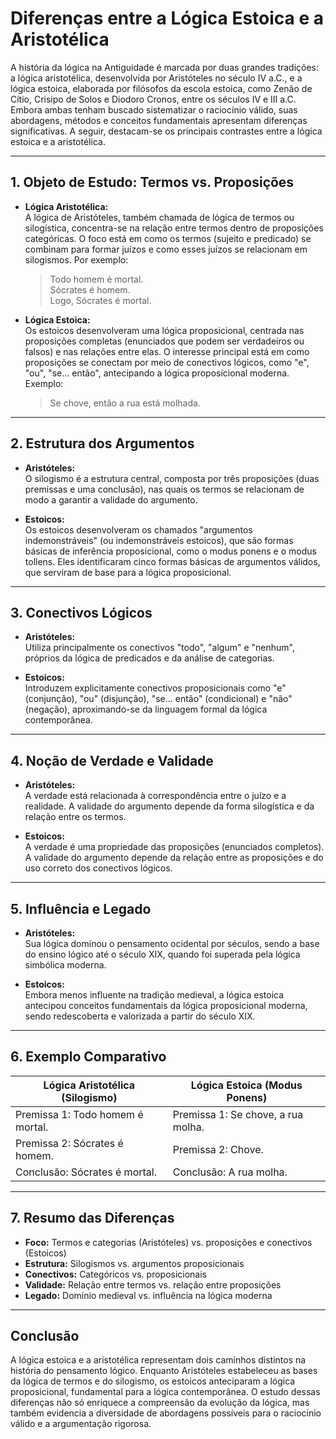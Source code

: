 # Diferenças entre a Lógica Estoica e a Aristotélica

A história da lógica na Antiguidade é marcada por duas grandes tradições: a lógica aristotélica, desenvolvida por Aristóteles no século IV a.C., e a lógica estoica, elaborada por filósofos da escola estoica, como Zenão de Cítio, Crisipo de Solos e Diodoro Cronos, entre os séculos IV e III a.C. Embora ambas tenham buscado sistematizar o raciocínio válido, suas abordagens, métodos e conceitos fundamentais apresentam diferenças significativas. A seguir, destacam-se os principais contrastes entre a lógica estoica e a aristotélica.

---

## 1. **Objeto de Estudo: Termos vs. Proposições**

- **Lógica Aristotélica:**  
  A lógica de Aristóteles, também chamada de lógica de termos ou silogística, concentra-se na relação entre termos dentro de proposições categóricas. O foco está em como os termos (sujeito e predicado) se combinam para formar juízos e como esses juízos se relacionam em silogismos. Por exemplo:  
  > Todo homem é mortal.  
  > Sócrates é homem.  
  > Logo, Sócrates é mortal.

- **Lógica Estoica:**  
  Os estoicos desenvolveram uma lógica proposicional, centrada nas proposições completas (enunciados que podem ser verdadeiros ou falsos) e nas relações entre elas. O interesse principal está em como proposições se conectam por meio de conectivos lógicos, como "e", "ou", "se... então", antecipando a lógica proposicional moderna. Exemplo:  
  > Se chove, então a rua está molhada.

---

## 2. **Estrutura dos Argumentos**

- **Aristóteles:**  
  O silogismo é a estrutura central, composta por três proposições (duas premissas e uma conclusão), nas quais os termos se relacionam de modo a garantir a validade do argumento.

- **Estoicos:**  
  Os estoicos desenvolveram os chamados "argumentos indemonstráveis" (ou indemonstráveis estoicos), que são formas básicas de inferência proposicional, como o modus ponens e o modus tollens. Eles identificaram cinco formas básicas de argumentos válidos, que serviram de base para a lógica proposicional.

---

## 3. **Conectivos Lógicos**

- **Aristóteles:**  
  Utiliza principalmente os conectivos "todo", "algum" e "nenhum", próprios da lógica de predicados e da análise de categorias.

- **Estoicos:**  
  Introduzem explicitamente conectivos proposicionais como "e" (conjunção), "ou" (disjunção), "se... então" (condicional) e "não" (negação), aproximando-se da linguagem formal da lógica contemporânea.

---

## 4. **Noção de Verdade e Validade**

- **Aristóteles:**  
  A verdade está relacionada à correspondência entre o juízo e a realidade. A validade do argumento depende da forma silogística e da relação entre os termos.

- **Estoicos:**  
  A verdade é uma propriedade das proposições (enunciados completos). A validade do argumento depende da relação entre as proposições e do uso correto dos conectivos lógicos.

---

## 5. **Influência e Legado**

- **Aristóteles:**  
  Sua lógica dominou o pensamento ocidental por séculos, sendo a base do ensino lógico até o século XIX, quando foi superada pela lógica simbólica moderna.

- **Estoicos:**  
  Embora menos influente na tradição medieval, a lógica estoica antecipou conceitos fundamentais da lógica proposicional moderna, sendo redescoberta e valorizada a partir do século XIX.

---

## 6. **Exemplo Comparativo**

| Lógica Aristotélica (Silogismo) | Lógica Estoica (Modus Ponens) |
|----------------------------------|-------------------------------|
| Premissa 1: Todo homem é mortal. | Premissa 1: Se chove, a rua molha. |
| Premissa 2: Sócrates é homem.    | Premissa 2: Chove.                |
| Conclusão: Sócrates é mortal.    | Conclusão: A rua molha.           |

---

## 7. **Resumo das Diferenças**

- **Foco:** Termos e categorias (Aristóteles) vs. proposições e conectivos (Estoicos)
- **Estrutura:** Silogismos vs. argumentos proposicionais
- **Conectivos:** Categóricos vs. proposicionais
- **Validade:** Relação entre termos vs. relação entre proposições
- **Legado:** Domínio medieval vs. influência na lógica moderna

---

## **Conclusão**

A lógica estoica e a aristotélica representam dois caminhos distintos na história do pensamento lógico. Enquanto Aristóteles estabeleceu as bases da lógica de termos e do silogismo, os estoicos anteciparam a lógica proposicional, fundamental para a lógica contemporânea. O estudo dessas diferenças não só enriquece a compreensão da evolução da lógica, mas também evidencia a diversidade de abordagens possíveis para o raciocínio válido e a argumentação rigorosa.